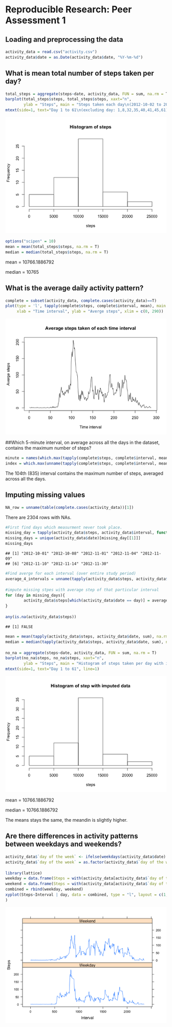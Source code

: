 # Reproducible Research: Peer Assessment 1



## Loading and preprocessing the data

```r
activity_data = read.csv("activity.csv")
activity_data$date = as.Date(activity_data$date, "%Y-%m-%d")
```


## What is mean total number of steps taken per day?

```r
total_steps = aggregate(steps~date, activity_data, FUN = sum, na.rm = T)
barplot(total_steps$steps, total_steps$steps, xaxt="n",
        ylab = "Steps", main = "Steps taken each day\n(2012-10-02 to 2012-11-29)")
mtext(side=1, text="Day 1 to 61\n(excluding day: 1,8,32,35,40,41,45,61)", line=1)
```

![](PA1_template_files/figure-html/unnamed-chunk-1-1.png)<!-- -->

```r
options("scipen" = 10)
mean = mean(total_steps$steps, na.rm = T)
median = median(total_steps$steps, na.rm = T)
```

mean =  10766.1886792

median =  10765

## What is the average daily activity pattern?

```r
complete = subset(activity_data, complete.cases(activity_data)==T)
plot(type = 'l', tapply(complete$steps, complete$interval, mean), main = "Average steps taken of each time interval", 
     xlab = "Time interval", ylab = "Averge steps", xlim = c(0, 290))
```

![](PA1_template_files/figure-html/unnamed-chunk-2-1.png)<!-- -->

##Which 5-minute interval, on average across all the days in the dataset, contains the maximum number of steps?

```r
minute = names(which.max(tapply(complete$steps, complete$interval, mean)))
index = which.max(unname(tapply(complete$steps, complete$interval, mean)))
```
The 104th (835) interval contains the maximum number of steps, averaged across all the days.


## Imputing missing values

```r
NA_row = unname(table(complete.cases(activity_data))[1])
```
There are 2304 rows with NAs.


```r
#First find days which measurment never took place.
missing_day = tapply(activity_data$steps, activity_data$interval, function(x)which(is.na(x)))
missing_days = unique(activity_data$date)[missing_day[[1]]]
missing_days
```

```
## [1] "2012-10-01" "2012-10-08" "2012-11-01" "2012-11-04" "2012-11-09"
## [6] "2012-11-10" "2012-11-14" "2012-11-30"
```

```r
#Find averge for each interval (over entire study period)
average_4_intervals = unname(tapply(activity_data$steps, activity_data$interval, mean, na.rm = T))

#impute missing stpes with average step of that particular interval 
for (day in missing_days){
        activity_data$steps[which(activity_data$date == day)] = average_4_intervals
}

any(is.na(activity_data$steps))
```

```
## [1] FALSE
```

```r
mean = mean(tapply(activity_data$steps, activity_data$date, sum), na.rm = T)
median = median(tapply(activity_data$steps, activity_data$date, sum), na.rm = T)

no_na = aggregate(steps~date, activity_data, FUN = sum, na.rm = T)
barplot(no_na$steps, no_na$steps, xaxt="n",
        ylab = "Steps", main = "Histogram of steps taken per day with imputed data")
mtext(side=1, text="Day 1 to 61", line=1)
```

![](PA1_template_files/figure-html/unnamed-chunk-5-1.png)<!-- -->

mean = 10766.1886792

median = 10766.1886792

The means stays the same, the meandin is slightly higher.


## Are there differences in activity patterns between weekdays and weekends?

```r
activity_data$`day of the week` <- ifelse(weekdays(activity_data$date) %in% c("Saturday", "Sunday"), "Weekend", "Weekday")
activity_data$`day of the week` = as.factor(activity_data$`day of the week`)

library(lattice)
weekday = data.frame(Steps = with(activity_data[activity_data$`day of the week`=='Weekday',], unname(tapply(steps, interval, mean))), Interval = unique(activity_data$interval), day = "Weekday")
weekend = data.frame(Steps = with(activity_data[activity_data$`day of the week`=='Weekend',], unname(tapply(steps, interval, mean))), Interval = unique(activity_data$interval), day = "Weekend")
combined = rbind(weekday, weekend)
xyplot(Steps~Interval | day, data = combined, type = "l", layout = c(1, 2)
)
```

![](PA1_template_files/figure-html/unnamed-chunk-6-1.png)<!-- -->
